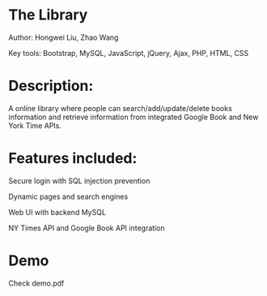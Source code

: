 # The Library
Author: Hongwei Liu, Zhao Wang

Key tools: Bootstrap, MySQL, JavaScript, jQuery, Ajax, PHP, HTML, CSS

# Description:
A online library where people can search/add/update/delete books information and retrieve information from integrated Google Book and New York Time APIs.

# Features included:
Secure login with SQL injection prevention

Dynamic pages and search engines

Web UI with backend MySQL

NY Times API and Google Book API integration

# Demo
Check demo.pdf
